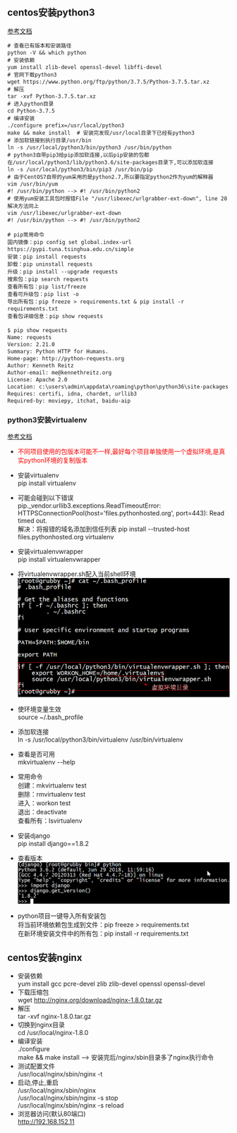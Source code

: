 ## centos安装python3
[参考文档](http://www.cnblogs.com/JahanGu/p/7452527.html)
```shell script
# 查看已有版本和安装路径
python -V && which python
# 安装依赖  
yum install zlib-devel openssl-devel libffi-devel
# 官网下载python3  
wget https://www.python.org/ftp/python/3.7.5/Python-3.7.5.tar.xz  
# 解压  
tar -xvf Python-3.7.5.tar.xz
# 进入python目录  
cd Python-3.7.5
# 编译安装  
./configure prefix=/usr/local/python3  
make && make install  # 安装完发现/usr/local目录下已经有python3
# 添加软链接到执行目录/usr/bin  
ln -s /usr/local/python3/bin/python3 /usr/bin/python
# python3自带pip3给pip添加软连接,以后pip安装的包都在/usr/local/python3/lib/python3.6/site-packages目录下,可以添加软连接
ln -s /usr/local/python3/bin/pip3 /usr/bin/pip
# 由于CentOS7自带的yum采用的是python2.7,所以要指定python2作为yum的解释器  
vim /usr/bin/yum  
#! /usr/bin/python --> #! /usr/bin/python2
# 使用yum安装工具包时报错File "/usr/libexec/urlgrabber-ext-down", line 28 解决方法同上
vim /usr/libexec/urlgrabber-ext-down
#! /usr/bin/python --> #! /usr/bin/python2

# pip常用命令
国内镜像：pip config set global.index-url https://pypi.tuna.tsinghua.edu.cn/simple
安装：pip install requests  
卸载：pip uninstall requests  
升级：pip install --upgrade requests  
搜索包：pip search requests  
查看所有包：pip list/freeze  
查看可升级包：pip list -o  
导出所有包：pip freeze > requirements.txt & pip install -r requirements.txt  
查看包详细信息：pip show requests  

$ pip show requests
Name: requests
Version: 2.21.0
Summary: Python HTTP for Humans.
Home-page: http://python-requests.org
Author: Kenneth Reitz
Author-email: me@kennethreitz.org
License: Apache 2.0
Location: c:\users\admin\appdata\roaming\python\python36\site-packages
Requires: certifi, idna, chardet, urllib3
Required-by: moviepy, itchat, baidu-aip
```

### python3安装virtualenv
[参考文档](https://www.zhuxiongxian.cc/2017/09/28/python-install-virtualenv-and-virtualenvwrapper/)
- <font color=red>不同项目使用的包版本可能不一样,最好每个项目单独使用一个虚拟环境,是真实python环境的复制版本</font>

- 安装virtualenv  
pip install virtualenv
- 可能会碰到以下错误  
pip._vendor.urllib3.exceptions.ReadTimeoutError: HTTPSConnectionPool(host='files.pythonhosted.org', port=443): Read timed out.  
解决：将报错的域名添加到信任列表 pip install --trusted-host files.pythonhosted.org virtualenv
- 安装virtualenvwrapper  
pip install virtualenvwrapper
- 将virtualenvwrapper.sh配入当前shell环境  
![](images/virtualenv配置.png)
- 使环境变量生效  
source ~/.bash_profile
- 添加软连接  
ln -s /usr/local/python3/bin/virtualenv /usr/bin/virtualenv
- 查看是否可用  
mkvirtualenv --help
- 常用命令  
创建：mkvirtualenv test  
删除：rmvirtualenv test  
进入：workon test  
退出：deactivate  
查看所有：lsvirtualenv
- 安装django  
pip install django==1.8.2
- 查看版本  
![](images/查看django版本.png)
- python项目一键导入所有安装包  
将当前环境依赖包生成到文件：pip freeze > requirements.txt  
在新环境安装文件中的所有包：pip install -r requirements.txt

## centos安装nginx
- 安装依赖  
yum install gcc pcre-devel zlib zlib-devel openssl openssl-devel
- 下载压缩包  
wget http://nginx.org/download/nginx-1.8.0.tar.gz
- 解压  
tar -xvf nginx-1.8.0.tar.gz
- 切换到nginx目录  
cd /usr/local/nginx-1.8.0
- 编译安装  
./configure  
make && make install  --> 安装完后/nginx/sbin目录多了nginx执行命令
- 测试配置文件  
/usr/local/nginx/sbin/nginx -t
- 启动,停止,重启  
/usr/local/nginx/sbin/nginx  
/usr/local/nginx/sbin/nginx -s stop  
/usr/local/nginx/sbin/nginx -s reload
- 浏览器访问(默认80端口)  
http://192.168.152.11
